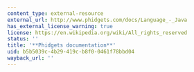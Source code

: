 ```yaml
---
content_type: external-resource
external_url: http://www.phidgets.com/docs/Language_-_Java
has_external_license_warning: true
license: https://en.wikipedia.org/wiki/All_rights_reserved
status: ''
title: '**Phidgets documentation**'
uid: b5b5039c-4b29-419c-b8f0-0461f78bbd04
wayback_url: ''
---
```


